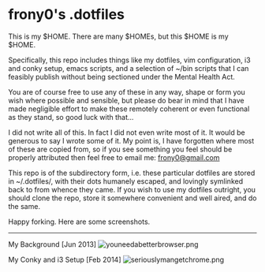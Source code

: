 frony0's .dotfiles
========

This is my $HOME. There are many $HOMEs, but this $HOME is my $HOME.

Specifically, this repo includes things like my dotfiles, vim configuration, i3 and conky setup, emacs scripts, and a selection of ~/bin scripts that I can feasibly publish without being sectioned under the Mental Health Act.

You are of course free to use any of these in any way, shape or form you wish where possible and sensible, but please do bear in mind that I have made negligible effort to make these remotely coherent or even functional as they stand, so good luck with that...

I did not write all of this. In fact I did not even write most of it. It would be generous to say I wrote some of it. My point is, I have forgotten where most of these are copied from, so if you see something you feel should be properly attributed then feel free to email me: frony0@gmail.com

This repo is of the subdirectory form, i.e. these particular dotfiles are stored in ~/.dotfiles/, with their dots humanely escaped, and lovingly symlinked back to from whence they came. If you wish to use my dotfiles outright, you should clone the repo, store it somewhere convenient and well aired, and do the same.

Happy forking. Here are some screenshots.

--------

My Background [Jun 2013]
![youneedabetterbrowser.png](https://raw.github.com/frony0/dotfiles/master/_.wallpaper)

My Conky and i3 Setup [Feb 2014]
![seriouslymangetchrome.png](https://raw.github.com/frony0/dotfiles/master/_.conky/preview.png)
